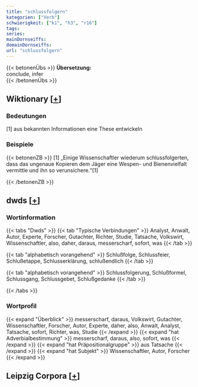 ```yaml
---
title: "schlussfolgern"
kategorien: ["Verb"]
schwierigkeit: ["k1", "h3", "r16"]
tags:
series:
mainDornseiffs:
domainDornseiffs:
url: "schlussfolgern"
---
```


{{< betonenÜbs >}}
**Übersetzung:**  
conclude, infer  
{{< /betonenÜbs >}}

## Wiktionary [[+](https://de.wiktionary.org/wiki/schlussfolgern)]

### Bedeutungen
[1] aus bekannten Informationen eine These entwickeln  

### Beispiele
{{< betonenZB >}}
[1] „Einige Wissenschaftler wiederum schlussfolgerten, dass das ungenaue Kopieren dem Jäger eine Wespen- und Bienenvielfalt vermittle und ihn so verunsichere.“[1]  

{{< /betonenZB >}}


## dwds [[+](https://www.dwds.de/wb/schlussfolgern)]

### Wortinformation
{{< tabs "Dwds" >}}
{{< tab "Typische Verbindungen" >}}
Analyst, Anwalt, Autor, Experte, Forscher, Gutachter, Richter, Studie, Tatsache, Volkswirt, Wissenschaftler, also, daher, daraus, messerscharf, sofort, was
{{< /tab >}}

{{< tab "alphabetisch vorangehend" >}}
Schlußfolge, Schlussfeier, Schlußetappe, Schlusserklärung, schlußendlich
{{< /tab >}}

{{< tab "alphabetisch vorangehend" >}}
Schlussfolgerung, Schlußformel, Schlussgang, Schlussgebet, Schlußgedanke
{{< /tab >}}

{{< /tabs >}}

### Wortprofil
{{< expand "Überblick" >}} messerscharf, daraus, Volkswirt, Gutachter, Wissenschaftler, Forscher, Autor, Experte, daher, also, Anwalt, Analyst, Tatsache, sofort, Richter, was, Studie {{< /expand >}}
{{< expand "hat Adverbialbestimmung" >}} messerscharf, daraus, also, sofort, was {{< /expand >}}
{{< expand "hat Präpositionalgruppe" >}} aus Tatsache {{< /expand >}}
{{< expand "hat Subjekt" >}} Wissenschaftler, Autor, Forscher {{< /expand >}}

## Leipzig Corpora [[+](https://corpora.uni-leipzig.de/en/res?word=schlussfolgern&corpusId=deu_newscrawl-public_2018)]

